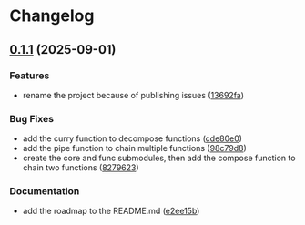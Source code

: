 # Changelog

## [0.1.1](https://github.com/mhbxyz/fptk/compare/v0.1.0...v0.1.1) (2025-09-01)


### Features

* rename the project because of publishing issues ([13692fa](https://github.com/mhbxyz/fptk/commit/13692fa08b4420af5cbb792de32d064f4db85c96))


### Bug Fixes

* add the curry function to decompose functions ([cde80e0](https://github.com/mhbxyz/fptk/commit/cde80e02a8d7d8e86d67cee22f71838c703c79df))
* add the pipe function to chain multiple functions ([98c79d8](https://github.com/mhbxyz/fptk/commit/98c79d88da43c57304109a52f7e1c3416b68d2ec))
* create the core and func submodules, then add the compose function to chain two functions ([8279623](https://github.com/mhbxyz/fptk/commit/8279623de04198031f5d55da9afe24cdbc65c327))


### Documentation

* add the roadmap to the README.md ([e2ee15b](https://github.com/mhbxyz/fptk/commit/e2ee15bfb7e7bd675d9d6e55fa532b2ddea5febf))
